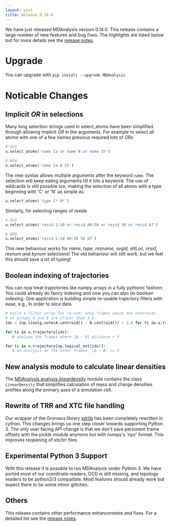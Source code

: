 ```yaml
---
layout: post
title: Release 0.14.0
---
```


We have just released MDAnalysis version 0.14.0. This release contains a large
number of new features and bug fixes. The highlights are listed below but for
more details see the
[release notes](https://github.com/MDAnalysis/mdanalysis/wiki/ReleaseNotes0140).

# Upgrade

You can upgrade with `pip install --upgrade MDAnalysis`

# Noticable Changes

## Implicit *OR* in selections

Many long selection strings used in select_atoms have been simplified through
allowing implicit *OR* in the arguments.  For example to select all atoms
with one of a few names previous required lots of ORs

```python
# OLD
u.select_atoms('name Ca or name N or name Ch')

# NEW
u.select_atoms('name Ca N Ch')
```

The new syntax allows multiple arguments after the keyword `name`.
The selection will keep eating arguments till it hits a keyword.
The use of wildcards is still possible too, making the selection
of all atoms with a type beginning with 'C' or 'N' as simple as:

```python
u.select_atoms('type C* N*')
```

Similarly, for selecting ranges of resids

```python
# OLD
u.select_atoms('resid 1:10 or resid 40:50 or resid 56 or resid 67')

# NEW
u.select_atoms('resid 1:10 40:50 56 67')
```

This new behaviour works for *name, type, resname, segid, altLoc, resid,
resnum and bynum* selections!  The old behaviour will still work,
but we feel this should save a lot of typing!

## Boolean indexing of trajectories
You can now treat trajectories like numpy arrays in a fully pythonic fashion:
You could already do fancy indexing and now you can also do boolean indexing. One application
is building simple re-usable trajectory filters with ease, e.g., in order to slice
data.

```python
# build a filter array for re-use: only frames where the centroids
# of groups A and B are closer than 3 A
idx = [np.linalg.norm(A.centroid() - B.centroid()) < 3.0 for ts in u.trajectory]

for ts in u.trajectory[idx]:
   # analyze the frames where |A - B| distance < 3

for ts in u.trajectory[np.logical_not(idx)]:
   # do analysis on the other frames, |A - B| >= 3
```

## New analysis module to calculate linear densities
The
[MDAnalysis.analysis.lineardensity](http://pythonhosted.org/MDAnalysis/documentation_pages/analysis/lineardensity.html)
module contains the class `LinearDensity` that simplifies calculation of mass
and charge densities profiles along the primary axes of a simulation cell.

## Rewrite of TRR and XTC file handling

Our wrapper of the Gromacs library
[xdrlib](http://www.gromacs.org/Developer_Zone/Programming_Guide/XTC_Library)
has been completely rewritten in cython. This changes brings us one
step closer towards supporting Python 3. The only user facing API change is that
we don't save persistent frame offsets with the pickle module anymore but
with numpy's 'npz' format. This improves reopening of xtc/trr files.

## Experimental Python 3 Support

With this release it is possible to run MDAnalysis under Python 3. We have
ported most of our coordinate readers, DCD is still missing, and topology
readers to be python2/3 compatible. Most features should already work but expect
there to be some minor glitches.

## Others

This release contains other performance enhancements and fixes. For a detailed
list see the [release notes](https://github.com/MDAnalysis/mdanalysis/wiki/ReleaseNotes0140).
